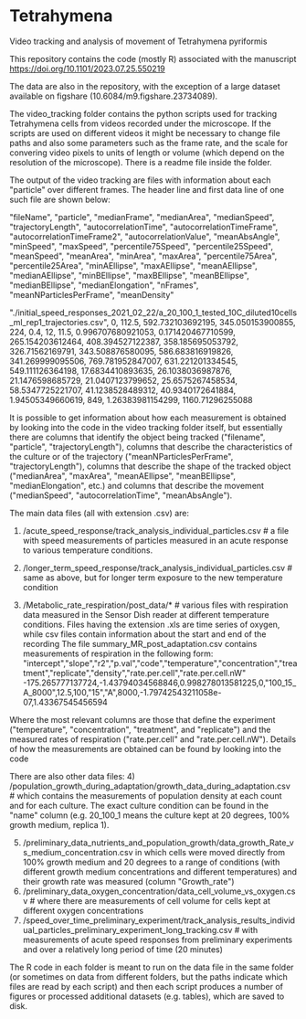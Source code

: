 # Tetrahymena
Video tracking and analysis of movement of Tetrahymena pyriformis

This repository contains the code (mostly R) associated with the manuscript
https://doi.org/10.1101/2023.07.25.550219 

The data are also in the repository, with the exception of a large dataset available on figshare (10.6084/m9.figshare.23734089).

The video_tracking folder contains the python scripts used for tracking Tetrahymena cells from videos recorded under the microscope. If the scripts are used on different videos it might be necessary to change file paths and also some parameters such as the frame rate, and the scale for convering video pixels to units of length or volume (which depend on the resolution of the microscope). There is a readme file inside the folder.

The output of the video tracking are files with information about each "particle" over different frames. The header line and first data line of one such file are shown below:

"fileName", "particle", "medianFrame", "medianArea", "medianSpeed", "trajectoryLength", "autocorrelationTime", "autocorrelationTimeFrame", "autocorrelationTimeFrame2", "autocorrelationValue", "meanAbsAngle", "minSpeed", "maxSpeed", "percentile75Speed", "percentile25Speed", "meanSpeed", "meanArea", "minArea", "maxArea", "percentile75Area", "percentile25Area", "minAEllipse", "maxAEllipse", "meanAEllipse", "medianAEllipse", "minBEllipse", "maxBEllipse", "meanBEllipse", "medianBEllipse", "medianElongation", "nFrames", "meanNParticlesPerFrame", "meanDensity"

"./initial_speed_responses_2021_02_22/a_20_100_1_tested_10C_diluted10cells_ml_rep1_trajectories.csv", 0, 112.5, 592.732103692195, 345.050153900855, 224, 0.4, 12, 11.5, 0.996707680921053, 0.171420467710599, 265.154203612464, 408.394527122387, 358.185695053792, 326.71562169791, 343.508876580095, 586.683816919826, 341.269999095506, 769.781952847007, 631.221201334545, 549.111126364198, 17.6834410893635, 26.1038036987876, 21.1476598685729, 21.0407123799652, 25.6575267458534, 58.5347725221707, 41.1238528489312, 40.9340172641884, 1.94505349660619, 849, 1.26383981154299, 1160.71296255088

It is possible to get information about how each measurement is obtained by looking into the code in the video tracking folder itself, but essentially there are columns that identify the object being tracked ("filename", "particle", "trajectoryLength"), columns that describe the characteristics of the culture or of the trajectory ("meanNParticlesPerFrame", "trajectoryLength"), columns that describe the shape of the tracked object ("medianArea", "maxArea", "meanAEllipse", "meanBEllipse", "medianElongation", etc.) and columns that describe the movement ("medianSpeed", "autocorrelationTime", "meanAbsAngle").

The main data files (all with extension .csv) are:
1) /acute_speed_response/track_analysis_individual_particles.csv # a file with speed measurements of particles measured in an acute response to various temperature conditions.
2) /longer_term_speed_response/track_analysis_individual_particles.csv # same as above, but for longer term exposure to the new temperature condition

3) /Metabolic_rate_respiration/post_data/* # various files with respiration data measured in the Sensor Dish reader at different temperature conditions. Files having the extension .xls are time series of oxygen, while csv files contain information about the start and end of the recording
The file summary_MR_post_adaptation.csv contains measurements of respiration in the following form:
"intercept","slope","r2","p.val","code","temperature","concentration","treatment","replicate","density","rate.per.cell","rate.per.cell.nW"
-175.265777137724,-1.43794034568846,0.998278013581225,0,"100_15_A_8000",12.5,100,"15","A",8000,-1.79742543211058e-07,1.43367545456594

Where the most relevant columns are those that define the experiment ("temperature", "concentration", "treatment", and "replicate") and the measured rates of respiration ("rate.per.cell" and "rate.per.cell.nW"). Details of how the measurements are obtained can be found by looking into the code 

There are also other data files:
4) /population_growth_during_adaptation/growth_data_during_adaptation.csv # which contains the measurements of population density at each count and for each culture. The exact culture condition can be found in the "name" column (e.g. 20_100_1 means the culture kept at 20 degrees, 100% growth medium, replica 1). 

5) /preliminary_data_nutrients_and_population_growth/data_growth_Rate_vs_medium_concentration.csv in which cells were moved directly from 100% growth medium and 20 degrees to a range of conditions (with different growth medium concentrations and different temperatures) and their growth rate was measured (column "Growth_rate")
6) /preliminary_data_oxygen_concentration/data_cell_volume_vs_oxygen.csv # where there are measurements of cell volume for cells kept at different oxygen concentrations
7) /speed_over_time_preliminary_experiment/track_analysis_results_individual_particles_preliminary_experiment_long_tracking.csv # with measurements of acute speed responses from preliminary experiments and over a relatively long period of time (20 minutes)

The R code in each folder is meant to run on the data file in the same folder (or sometimes on data from different folders, but the paths indicate which files are read by each script) and then each script produces a number of figures or processed additional datasets (e.g. tables), which are saved to disk.


